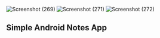 ![Screenshot (269)](https://user-images.githubusercontent.com/106678641/187580053-aa3b237c-e89f-4b7e-aa77-3bdde8b00eda.png)
![Screenshot (271)](https://user-images.githubusercontent.com/106678641/187580054-903c9290-bf01-43b4-a16e-be0988f5f99d.png)
![Screenshot (272)](https://user-images.githubusercontent.com/106678641/187580061-8c9a5886-c1b9-4c03-926d-366dff5e3f71.png)

<h2> Simple Android Notes App </h2>
